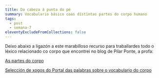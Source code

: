 ```yaml
---
title: Da cabeza á punta do pé
summary: Vocabulario básico coas distintas partes do corpo humano
tags:
  - post
  - semana-7
eleventyExcludeFromCollections: false
---
```

[](http://aprofa.gal/2020/01/16/partes-do-corpo-4/)Deixo abaixo a ligazón a este marabilloso recurso para traballardes todo o léxico relacionado co corpo que encontrei no blog de Pilar Ponte, a profa:

[As partes do corpo](http://aprofa.gal/2020/01/16/partes-do-corpo-4/)

[Selección de xogos do Portal das palabras sobre o vocabulario do corpo ](http://aprofa.gal/2020/01/16/o-corpo-humano-xogamos-co-portal-das-palabras/)
